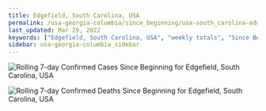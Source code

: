 ```yaml
---
title: Edgefield, South Carolina, USA
permalink: /usa-georgia-columbia/since_beginning/usa-south_carolina-edgefield-since_beginning.html
last_updated: Mar 29, 2022
keywords: ["Edgefield, South Carolina, USA", "weekly totals", "Since Beginning"]
sidebar: usa-georgia-columbia_sidebar
---
```


![Rolling 7-day Confirmed Cases Since Beginning for Edgefield, South Carolina, USA](/covid_tracker/images/graphs/usa-south_carolina-edgefield-rolling_7_days_confirmed-since_beginning_graph.png)

![Rolling 7-day Confirmed Deaths Since Beginning for Edgefield, South Carolina, USA](/covid_tracker/images/graphs/usa-south_carolina-edgefield-rolling_7_days_deaths-since_beginning_graph.png)
